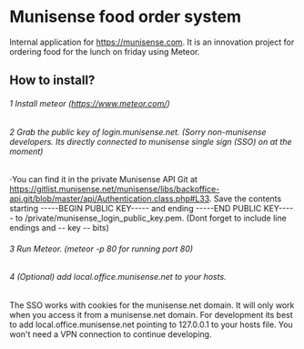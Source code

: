 # Munisense food order system
Internal application for https://munisense.com. It is an innovation project for ordering food for the lunch on friday using Meteor.

## How to install?
###### 1 Install meteor (https://www.meteor.com/)
###### 2 Grab the public key of login.munisense.net. (Sorry non-munisense developers. Its directly connected to munisense single sign (SSO) on at the moment)

⋅You can find it in the private Munisense API Git at https://gitlist.munisense.net/munisense/libs/backoffice-api.git/blob/master/api/Authentication.class.php#L33.
Save the contents starting -----BEGIN PUBLIC KEY----- and ending -----END PUBLIC KEY----- to /private/munisense_login_public_key.pem. (Dont forget to include line endings and -- key -- bits)

###### 3 Run Meteor. (meteor -p 80 for running port 80)
###### 4 (Optional) add local.office.munisense.net to your hosts.
The SSO works with cookies for the munisense.net domain. It will only work when you access it from a munisense.net domain. For development its best to add local.office.munisense.net pointing to 127.0.0.1 to your hosts file. You won't need a VPN connection to continue developing.
